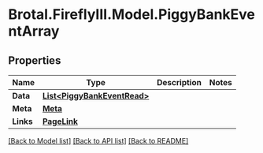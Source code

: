 # Brotal.FireflyIII.Model.PiggyBankEventArray

## Properties

Name | Type | Description | Notes
------------ | ------------- | ------------- | -------------
**Data** | [**List&lt;PiggyBankEventRead&gt;**](PiggyBankEventRead.md) |  | 
**Meta** | [**Meta**](Meta.md) |  | 
**Links** | [**PageLink**](PageLink.md) |  | 

[[Back to Model list]](../../README.md#documentation-for-models) [[Back to API list]](../../README.md#documentation-for-api-endpoints) [[Back to README]](../../README.md)

